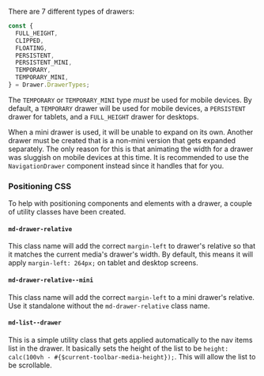 There are 7 different types of drawers:

```js
const {
  FULL_HEIGHT,
  CLIPPED,
  FLOATING,
  PERSISTENT,
  PERSISTENT_MINI,
  TEMPORARY,
  TEMPORARY_MINI,
} = Drawer.DrawerTypes;
```

The `TEMPORARY` or `TEMPORARY_MINI` type *must* be used for mobile devices. By default,
a `TEMPORARY` drawer will be used for mobile devices, a `PERSISTENT` drawer for tablets,
and a `FULL_HEIGHT` drawer for desktops.

When a mini drawer is used, it will be unable to expand on its own. Another drawer must be
created that is a non-mini version that gets expanded separately. The only reason for this
is that animating the width for a drawer was sluggish on mobile devices at this time. It is
recommended to use the `NavigationDrawer` component instead since it handles that for you.

### Positioning CSS
To help with positioning components and elements with a drawer, a couple of utility classes have been created.

#### `md-drawer-relative`
This class name will add the correct `margin-left` to drawer's relative so that it matches the current media's
drawer's width. By default, this means it will apply `margin-left: 264px;` on tablet and desktop screens.

#### `md-drawer-relative--mini`
This class name will add the correct `margin-left` to a mini drawer's relative. Use it standalone without the `md-drawer-relative`
class name.

#### `md-list--drawer`
This is a simple utility class that gets applied automatically to the nav items list in the drawer. It basically
sets the height of the list to be `height: calc(100vh - #{$current-toolbar-media-height});`. This will allow the
list to be scrollable.
